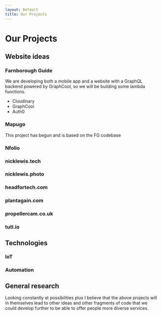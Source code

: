 ```yaml
---
layout: Default
title: Our Projects
---
```


# Our Projects

## Website ideas

### Farnborough Guide

We are developing both a mobile app and a website with a GraphQL backend powered by GraphCool, so we will be building some lambda functions.

* Cloudinary
* GraphCool
* Auth0

### Mapugo

This project has begun and is based on the FG codebase

### Nfolio

### nicklewis.tech

### nicklewis.photo

### headfortech.com

### plantagain.com

### propellercam.co.uk

### tutl.io

## Technologies

### IoT
### Automation

## General research

Looking constantly at possibilities plus I believe that the above projects will in themselves lead to other ideas and other fragments of code that we could develop further to be able to offer people more diverse services.
